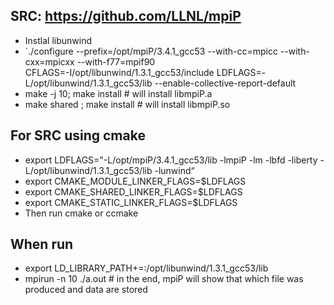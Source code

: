 ## SRC: https://github.com/LLNL/mpiP
- Instlal libunwind
- `./configure --prefix=/opt/mpiP/3.4.1_gcc53 --with-cc=mpicc --with-cxx=mpicxx --with-f77=mpif90 \
CFLAGS=-I/opt/libunwind/1.3.1_gcc53/include LDFLAGS=-L/opt/libunwind/1.3.1_gcc53/lib --enable-collective-report-default
- make -j 10; make install # will install libmpiP.a
- make shared ; make install # will install libmpiP.so

## For SRC using cmake
- export LDFLAGS="-L/opt/mpiP/3.4.1_gcc53/lib -lmpiP -lm -lbfd -liberty -L/opt/libunwind/1.3.1_gcc53/lib -lunwind“
- export CMAKE_MODULE_LINKER_FLAGS=$LDFLAGS
- export CMAKE_SHARED_LINKER_FLAGS=$LDFLAGS
- export CMAKE_STATIC_LINKER_FLAGS=$LDFLAGS
- Then run cmake or ccmake

## When run
- export LD_LIBRARY_PATH+=:/opt/libunwind/1.3.1_gcc53/lib
- mpirun -n 10 ./a.out # in the end, mpiP will show that which file was produced and data are stored


